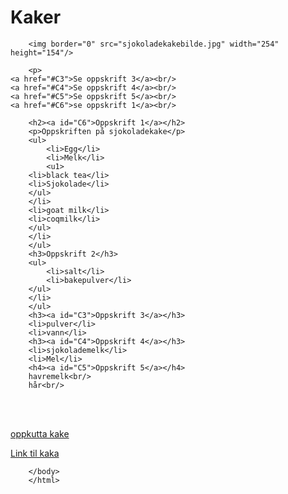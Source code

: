 <html>
<head>
	<title> Kaker </title>
<head/>
	<body>
		<h1>Kaker</h1>
		
		<img border="0" src="sjokoladekakebilde.jpg" width="254" height="154"/>
		
		<p>
	<a href="#C3">Se oppskrift 3</a><br/>
	<a href="#C4">Se oppskrift 4</a><br/>
	<a href="#C5">Se oppskrift 5</a><br/>
	<a href="#C6">se oppskrift 1</a><br/>
</p>

		<h2><a id="C6">Oppskrift 1</a></h2>
		<p>Oppskriften på sjokoladekake</p>
		<ul>
			<li>Egg</li>
			<li>Melk</li>
			<u1>
		<li>black tea</li>
		<li>Sjokolade</li>
		</ul>
		</li>
		<li>goat milk</li>
		<li>coqmilk</li>
		</ul>
		</li>
		</ul>
		<h3>Oppskrift 2</h3>
		<ul>
			<li>salt</li>
			<li>bakepulver</li>
		</ul>
		</li>
		</ul>
		<h3><a id="C3">Oppskrift 3</a></h3>
		<li>pulver</li>
		<li>vann</li>
		<h3><a id="C4">Oppskrift 4</a></h3>
		<li>sjokolademelk</li>
		<li>Mel</li>
		<h4><a id="C5">Oppskrift 5</a></h4>
		havremelk<br/>
		hår<br/>
<br/>
<br/>

<a href="https://imbo.vgc.no/users/godt/images/79d0a39e74b88163e0606fa515662f85.jpg?t%5B%5D=thumbnail%3Awidth%3D1900%2Cheight%3D1425%2Cfit%3Doutbound&t%5B%5D=strip&t%5B%5D=compress%3Alevel%3D75&t%5B%5D=progressive&accessToken=d38fa38c3079f2a74e47390bb80d7156d24d50b92c2cc930362b54ce11d4b116">oppkutta kake</a></br>

<a href="https://meny.no/oppskrifter/Kaker/Krem--og-sjokoladekaker/sjokoladekake-i-langpanne-med-sjokoladekrem/">Link til kaka</a>

		
		</body>
		</html>
